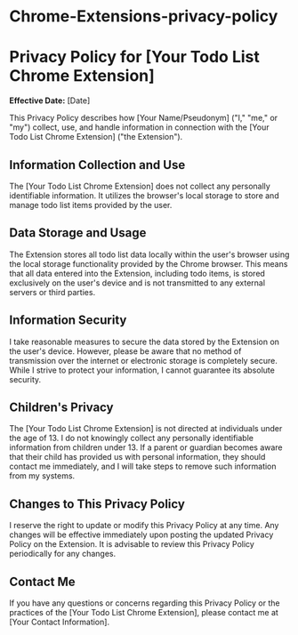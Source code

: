 # Chrome-Extensions-privacy-policy


# Privacy Policy for [Your Todo List Chrome Extension]

**Effective Date:** [Date]

This Privacy Policy describes how [Your Name/Pseudonym] ("I," "me," or "my") collect, use, and handle information in connection with the [Your Todo List Chrome Extension] ("the Extension").

## Information Collection and Use

The [Your Todo List Chrome Extension] does not collect any personally identifiable information. It utilizes the browser's local storage to store and manage todo list items provided by the user.

## Data Storage and Usage

The Extension stores all todo list data locally within the user's browser using the local storage functionality provided by the Chrome browser. This means that all data entered into the Extension, including todo items, is stored exclusively on the user's device and is not transmitted to any external servers or third parties.

## Information Security

I take reasonable measures to secure the data stored by the Extension on the user's device. However, please be aware that no method of transmission over the internet or electronic storage is completely secure. While I strive to protect your information, I cannot guarantee its absolute security.

## Children's Privacy

The [Your Todo List Chrome Extension] is not directed at individuals under the age of 13. I do not knowingly collect any personally identifiable information from children under 13. If a parent or guardian becomes aware that their child has provided us with personal information, they should contact me immediately, and I will take steps to remove such information from my systems.

## Changes to This Privacy Policy

I reserve the right to update or modify this Privacy Policy at any time. Any changes will be effective immediately upon posting the updated Privacy Policy on the Extension. It is advisable to review this Privacy Policy periodically for any changes.

## Contact Me

If you have any questions or concerns regarding this Privacy Policy or the practices of the [Your Todo List Chrome Extension], please contact me at [Your Contact Information].

